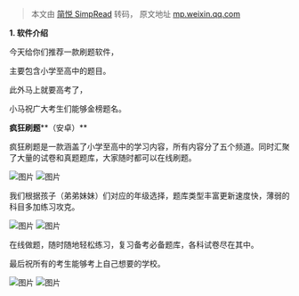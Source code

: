 > 本文由 [简悦 SimpRead](http://ksria.com/simpread/) 转码， 原文地址 [mp.weixin.qq.com](https://mp.weixin.qq.com/s?__biz=Mzg2NTQzODUyNg==&mid=2247484617&idx=1&sn=ecacc112bd3b1423dece8fac45092902&chksm=ce5b5a98f92cd38e4bbd4f9759da2a6231536f2b0bbe0283ba528be4eeac72e681b1e1dc45c2&mpshare=1&scene=1&srcid=0605iHr7T1OZDIpwkqmFTaiK&sharer_sharetime=1622886440913&sharer_shareid=7fece245937ac96f04f0fb8e1311fff1#rd)

**1. 软件介绍**

今天给你们推荐一款刷题软件，

主要包含小学至高中的题目。

此外马上就要高考了，

小马祝广大考生们能够金榜题名。

**疯狂刷题****（安卓）**

疯狂刷题是一款涵盖了小学至高中的学习内容，所有内容分了五个频道。同时汇聚了大量的试卷和真题题库，大家随时都可以在线刷题。  

![图片](https://mmbiz.qpic.cn/mmbiz_jpg/kISia4lL0zoWXKJiaytXcN6EnQ9ogxek9sPiaz1kCeVLaNWd5g2OfUWBAlK1eGYjmfTIOZ7ia3AWcnlEcrscZOl5KA/640?wx_fmt=jpeg) ![图片](https://mmbiz.qpic.cn/mmbiz_jpg/kISia4lL0zoWXKJiaytXcN6EnQ9ogxek9sy8lqZI5YHKqnPXxsCPzzNnPIOxeLCTHIzs6LlmzPuoG3LC8ZgQV46w/640?wx_fmt=jpeg)

我们根据孩子（弟弟妹妹）们对应的年级选择，题库类型丰富更新速度快，薄弱的科目多加练习攻克。

![图片](https://mmbiz.qpic.cn/mmbiz_jpg/kISia4lL0zoWXKJiaytXcN6EnQ9ogxek9sG8d6ZxNeia01T3GRu9SJkZo5m1GibYsDHILXibDSibFicrNCSXPBJfM6TVw/640?wx_fmt=jpeg) ![图片](https://mmbiz.qpic.cn/mmbiz_jpg/kISia4lL0zoWXKJiaytXcN6EnQ9ogxek9stzA4ZKlqylFrn4tOtBhtxuetoGOQWB7WmvgDOnibsIVu8SiaTO02GHiaQ/640?wx_fmt=jpeg)

在线做题，随时随地轻松练习，复习备考必备题库，各科试卷尽在其中。

最后祝所有的考生能够考上自己想要的学校。

![图片](https://mmbiz.qpic.cn/mmbiz_jpg/kISia4lL0zoWXKJiaytXcN6EnQ9ogxek9slEw3awzvfsJhmdjb0BSRK19ia5CBCFEMA1Sgx33P5giacAzicm9JADRng/640?wx_fmt=jpeg) ![图片](https://mmbiz.qpic.cn/mmbiz_jpg/kISia4lL0zoWXKJiaytXcN6EnQ9ogxek9sK2GmS4j0nJS9lNyHwZTjDNqYYB7PndVO16bm63avbKyQBklgK4H7Xg/640?wx_fmt=jpeg)